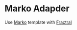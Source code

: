 # Marko Adapder

Use [Marko](http://markojs.com) template with [Fractral](https://github.com/frctl/fractal)
